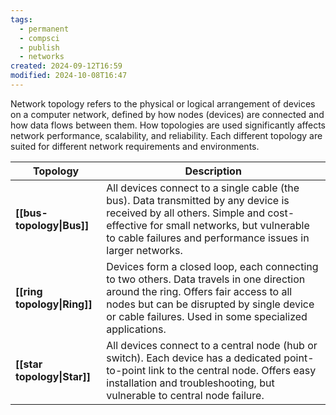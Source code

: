 ```yaml
---
tags:
  - permanent
  - compsci
  - publish
  - networks
created: 2024-09-12T16:59
modified: 2024-10-08T16:47
---
```

Network topology refers to the physical or logical arrangement of devices on a computer network, defined by how nodes (devices) are connected and how data flows between them. How topologies are used significantly affects network performance, scalability, and reliability. Each different topology are suited for different network requirements and environments.

| Topology                    | Description                                                                                                                                                                                                                               |
| --------------------------- | ----------------------------------------------------------------------------------------------------------------------------------------------------------------------------------------------------------------------------------------- |
| **[[bus-topology\|Bus]]**   | All devices connect to a single cable (the bus). Data transmitted by any device is received by all others. Simple and cost-effective for small networks, but vulnerable to cable failures and performance issues in larger networks.      |
| **[[ring topology\|Ring]]** | Devices form a closed loop, each connecting to two others. Data travels in one direction around the ring. Offers fair access to all nodes but can be disrupted by single device or cable failures. Used in some specialized applications. |
| **[[star topology\|Star]]** | All devices connect to a central node (hub or switch). Each device has a dedicated point-to-point link to the central node. Offers easy installation and troubleshooting, but vulnerable to central node failure.                         |
